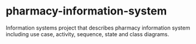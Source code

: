 # pharmacy-information-system
Information systems project that describes pharmacy information system including use case, activity, sequence, state and class diagrams.
